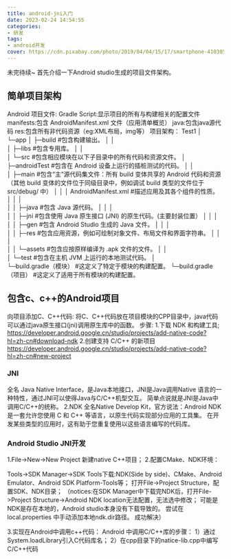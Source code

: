 ```yaml
---
title: android-jni入门
date: 2023-02-24 14:54:55
categories: 
- 研发
tags:
- android开发
cover: https://cdn.pixabay.com/photo/2019/04/04/15/17/smartphone-4103051_960_720.jpg
---
```

未完待续~
首先介绍一下Android studio生成的项目文件架构。
<!--more-->
## 简单项目架构
Android 项目文件:
	Gradle Script:显示项目的所有与构建相关的配置文件
	manifests:包含 AndroidManifest.xml 文件（应用清单概览）
	java:包含java源代码
	res:包含所有非代码资源（eg:XML布局，img等）
项目架构：
Test1
│  
└─app
    │  ├─build	#包含构建输出。
    │  │  
    │  ├─libs	#包含专用库。
    │  │  
    │  └─src	#包含相应模块在以下子目录中的所有代码和资源文件。
    │      ├─androidTest	#包含在 Android 设备上运行的插桩测试的代码。
    │      │                      
    │      ├─main	#包含“主”源代码集文件：所有 build 变体共享的 Android 代码和资源（其他 build 变体的文件位于同级目录中，例如调试 build 类型的文件位于 src/debug/ 中）
    │      │  │  AndroidManifest.xml	#描述应用及其各个组件的性质。
    │      │  │  
    │      │  ├─java	#包含 Java 源代码。
    │      │  │             
    │      │  ├─jni	#包含使用 Java 原生接口 (JNI) 的原生代码。(主要封装位置）
    │      │  │       
    │      │  ├─gen	#包含 Android Studio 生成的 Java 文件。
    │      │  │  
    │      │  ├─res	#包含应用资源，例如可绘制对象文件、布局文件和界面字符串。
    │      │  │  
    │      │  └─assets	#包含应按原样编译为 .apk 文件的文件。
    │      │              
    │      └─test	#包含在主机 JVM 上运行的本地测试代码。
    │                              
    └─build.gradle（模块）	#这定义了特定于模块的构建配置。
└─build.gradle（项目）  	#这定义了适用于所有模块的构建配置。

## 包含c、c++的Android项目              
向项目添加C、C++代码:
将C、C++代码放在项目模块的CPP目录中，java代码可以通过java原生接口(jni)调用原生库中的函数。
   步骤:
         1.下载 NDK 和构建工具;
	https://developer.android.google.cn/studio/projects/add-native-code?hl=zh-cn#download-ndk
         2.创建支持 C/C++ 的新项目
	https://developer.android.google.cn/studio/projects/add-native-code?hl=zh-cn#new-project

### JNI
  全名 Java Native Interface，是Java本地接口，JNI是Java调用Native 语言的一种特性，通过JNI可以使得Java与C/C++机型交互。
简单点说就是JNI是Java中调用C/C++的统称。
2.NDK 
  全名Native Develop Kit，官方说法：Android NDK 是一套允许您使用 C 和 C++ 等语言，以原生代码实现部分应用的工具集。
在开发某些类型的应用时，这有助于您重复使用以这些语言编写的代码库。

### Android Studio JNI开发 
   1.File->New->New Project 新建native C++项目；
   2.配置CMake、NDK环境：
   
  Tools->SDK Manager->SDK Tools下载:NDK(Side by side)、CMake、Android Emulator、Android SDK Platform-Tools等；
  打开File->Project Structure，配置SDK、NDK目录；
（notices:在SDK Manager中下载完NDK后，打开File->Project Structure->Android NDK location无法配置，无法选中修改；
  可能是NDK是存在本地的，Android studio本身没有下载导致的。
  尝试在local.properties 中手动添加本地ndk.dir路径。
  成功解决）
  
  3.实现在Android中调用c++代码：
  Android 中调用C/C++库的步骤：
  1）通过System.loadLibrary引入C代码库名；
  2）在cpp目录下的natice-lib.cpp中编写C/C++代码

